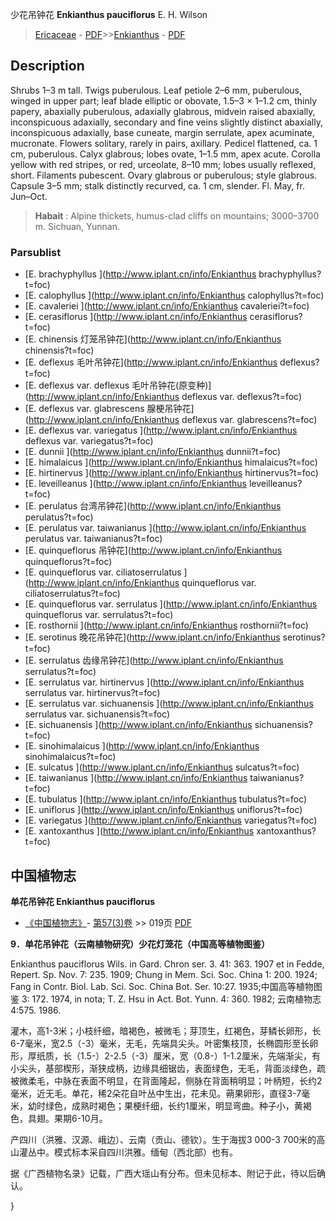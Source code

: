 少花吊钟花 **Enkianthus pauciflorus** E. H. Wilson

> [Ericaceae](http://www.iplant.cn/info/Ericaceae?t=foc) - [PDF](http://www.iplant.cn/foc/pdf/Ericaceae.pdf)>>[Enkianthus](http://www.iplant.cn/info/Enkianthus?t=foc) - [PDF](http://www.iplant.cn/foc/pdf/Enkianthus.pdf)

## Description

Shrubs 1–3 m tall. Twigs puberulous. Leaf petiole 2–6 mm, puberulous, winged in upper part; leaf blade elliptic or obovate, 1.5–3 × 1–1.2 cm, thinly papery, abaxially puberulous, adaxially glabrous, midvein raised abaxially, inconspicuous adaxially, secondary and fine veins slightly distinct abaxially, inconspicuous adaxially, base cuneate, margin serrulate, apex acuminate, mucronate. Flowers solitary, rarely in pairs, axillary. Pedicel flattened, ca. 1 cm, puberulous. Calyx glabrous; lobes ovate, 1–1.5 mm, apex acute. Corolla yellow with red stripes, or red, urceolate, 8–10 mm; lobes usually reflexed, short. Filaments pubescent. Ovary glabrous or puberulous; style glabrous. Capsule 3–5 mm; stalk distinctly recurved, ca. 1 cm, slender. Fl. May, fr. Jun–Oct.

> **Habait** : 
> Alpine thickets, humus-clad cliffs on mountains; 3000–3700 m. Sichuan, Yunnan.

### Parsublist

* [E.  brachyphyllus  ](http://www.iplant.cn/info/Enkianthus brachyphyllus?t=foc)
* [E.  calophyllus  ](http://www.iplant.cn/info/Enkianthus calophyllus?t=foc)
* [E.  cavaleriei  ](http://www.iplant.cn/info/Enkianthus cavaleriei?t=foc)
* [E.  cerasiflorus  ](http://www.iplant.cn/info/Enkianthus cerasiflorus?t=foc)
* [E.  chinensis  灯笼吊钟花](http://www.iplant.cn/info/Enkianthus chinensis?t=foc)
* [E.  deflexus  毛叶吊钟花](http://www.iplant.cn/info/Enkianthus deflexus?t=foc)
* [E.  deflexus var. deflexus  毛叶吊钟花(原变种)](http://www.iplant.cn/info/Enkianthus deflexus var. deflexus?t=foc)
* [E.  deflexus var. glabrescens  腺梗吊钟花](http://www.iplant.cn/info/Enkianthus deflexus var. glabrescens?t=foc)
* [E.  deflexus var. variegatus  ](http://www.iplant.cn/info/Enkianthus deflexus var. variegatus?t=foc)
* [E.  dunnii  ](http://www.iplant.cn/info/Enkianthus dunnii?t=foc)
* [E.  himalaicus  ](http://www.iplant.cn/info/Enkianthus himalaicus?t=foc)
* [E.  hirtinervus  ](http://www.iplant.cn/info/Enkianthus hirtinervus?t=foc)
* [E.  leveilleanus  ](http://www.iplant.cn/info/Enkianthus leveilleanus?t=foc)
* [E.  perulatus  台湾吊钟花](http://www.iplant.cn/info/Enkianthus perulatus?t=foc)
* [E.  perulatus var. taiwanianus  ](http://www.iplant.cn/info/Enkianthus perulatus var. taiwanianus?t=foc)
* [E.  quinqueflorus  吊钟花](http://www.iplant.cn/info/Enkianthus quinqueflorus?t=foc)
* [E.  quinqueflorus var. ciliatoserrulatus  ](http://www.iplant.cn/info/Enkianthus quinqueflorus var. ciliatoserrulatus?t=foc)
* [E.  quinqueflorus var. serrulatus  ](http://www.iplant.cn/info/Enkianthus quinqueflorus var. serrulatus?t=foc)
* [E.  rosthornii  ](http://www.iplant.cn/info/Enkianthus rosthornii?t=foc)
* [E.  serotinus  晚花吊钟花](http://www.iplant.cn/info/Enkianthus serotinus?t=foc)
* [E.  serrulatus  齿缘吊钟花](http://www.iplant.cn/info/Enkianthus serrulatus?t=foc)
* [E.  serrulatus var. hirtinervus  ](http://www.iplant.cn/info/Enkianthus serrulatus var. hirtinervus?t=foc)
* [E.  serrulatus var. sichuanensis  ](http://www.iplant.cn/info/Enkianthus serrulatus var. sichuanensis?t=foc)
* [E.  sichuanensis  ](http://www.iplant.cn/info/Enkianthus sichuanensis?t=foc)
* [E.  sinohimalaicus  ](http://www.iplant.cn/info/Enkianthus sinohimalaicus?t=foc)
* [E.  sulcatus  ](http://www.iplant.cn/info/Enkianthus sulcatus?t=foc)
* [E.  taiwanianus  ](http://www.iplant.cn/info/Enkianthus taiwanianus?t=foc)
* [E.  tubulatus  ](http://www.iplant.cn/info/Enkianthus tubulatus?t=foc)
* [E.  uniflorus  ](http://www.iplant.cn/info/Enkianthus uniflorus?t=foc)
* [E.  variegatus  ](http://www.iplant.cn/info/Enkianthus variegatus?t=foc)
* [E.  xantoxanthus  ](http://www.iplant.cn/info/Enkianthus xantoxanthus?t=foc)

## 中国植物志

**单花吊钟花 Enkianthus pauciflorus**

* [《中国植物志》](http://www.iplant.cn/frps)- [第57(3)卷](http://www.iplant.cn/frps/vol/57(3)) >> 019页 [PDF](http://www.iplant.cn/frps/pdf/57(3)/019.pdf)

**9．单花吊钟花（云南植物研究）少花灯笼花（中国高等植物图鉴）**

Enkianthus pauciflorus Wils. in Gard. Chron ser. 3. 41: 363. 1907 et in Fedde, Repert. Sp. Nov. 7: 235. 1909; Chung in Mem. Sci. Soc. China 1: 200. 1924; Fang in Contr. Biol. Lab. Sci. Soc. China Bot. Ser. 10:27. 1935;中国高等植物图鉴 3: 172. 1974, in nota; T. Z. Hsu in Act. Bot. Yunn. 4: 360. 1982; 云南植物志4:575. 1986.

灌木，高1-3米；小枝纤细，暗褐色，被微毛；芽顶生，红褐色，芽鳞长卵形，长6-7毫米，宽2.5（-3）毫米，无毛，先端具尖头。叶密集枝顶，长椭圆形至长卵形，厚纸质，长（1.5-）2-2.5（-3）厘米，宽（0.8-）1-1.2厘米，先端渐尖，有小尖头，基部楔形，渐狭成柄，边缘具细锯齿，表面绿色，无毛，背面淡绿色，疏被微柔毛，中脉在表面不明显，在背面隆起，侧脉在背面稍明显；叶柄短，长约2毫米，近无毛。单花，稀2朵花自叶丛中生出，花未见。蒴果卵形，直径3-7毫米，幼时绿色，成熟时褐色；果梗纤细，长约1厘米，明显弯曲。种子小，黄褐色，具翅。果期6-10月。

产四川（洪雅、汉源、峨边）、云南（贡山、德钦）。生于海拔3 000-3 700米的高山灌丛中。模式标本采自四川洪雅。缅甸（西北部）也有。

据《广西植物名录》记载，广西大瑶山有分布。但未见标本、附记于此，待以后确认。

}